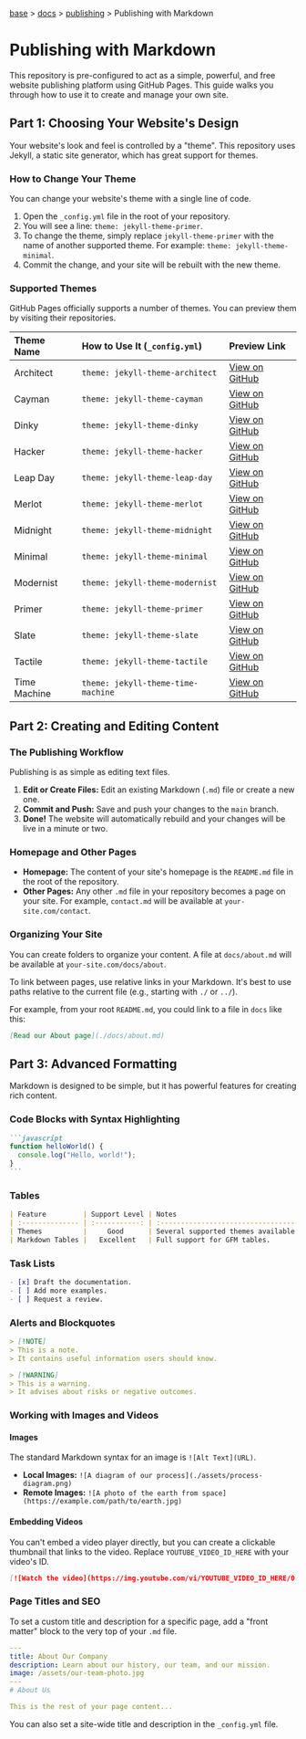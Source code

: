 [base](../../README.md) > [docs](../README.md) > [publishing](./publishing.md) > Publishing with Markdown

# Publishing with Markdown

This repository is pre-configured to act as a simple, powerful, and free
website publishing platform using GitHub Pages.
This guide walks you through how to use it to create and manage your own site.

## Part 1: Choosing Your Website's Design

Your website's look and feel is controlled by a "theme".
This repository uses Jekyll, a static site generator, which has great support
for themes.

### How to Change Your Theme

You can change your website's theme with a single line of code.

1.  Open the `_config.yml` file in the root of your repository.
2.  You will see a line: `theme: jekyll-theme-primer`.
3.  To change the theme, simply replace `jekyll-theme-primer` with the name
    of another supported theme.
    For example: `theme: jekyll-theme-minimal`.
4.  Commit the change, and your site will be rebuilt with the new theme.

### Supported Themes

GitHub Pages officially supports a number of themes.
You can preview them by visiting their repositories.

| Theme Name   | How to Use It (`_config.yml`)      | Preview Link                                                   |
| :----------- | :--------------------------------- | :------------------------------------------------------------- |
| Architect    | `theme: jekyll-theme-architect`    | [View on GitHub](https://github.com/pages-themes/architect)    |
| Cayman       | `theme: jekyll-theme-cayman`       | [View on GitHub](https://github.com/pages-themes/cayman)       |
| Dinky        | `theme: jekyll-theme-dinky`        | [View on GitHub](https://github.com/pages-themes/dinky)        |
| Hacker       | `theme: jekyll-theme-hacker`       | [View on GitHub](https://github.com/pages-themes/hacker)       |
| Leap Day     | `theme: jekyll-theme-leap-day`     | [View on GitHub](https://github.com/pages-themes/leap-day)     |
| Merlot       | `theme: jekyll-theme-merlot`       | [View on GitHub](https://github.com/pages-themes/merlot)       |
| Midnight     | `theme: jekyll-theme-midnight`     | [View on GitHub](https://github.com/pages-themes/midnight)     |
| Minimal      | `theme: jekyll-theme-minimal`      | [View on GitHub](https://github.com/pages-themes/minimal)      |
| Modernist    | `theme: jekyll-theme-modernist`    | [View on GitHub](https://github.com/pages-themes/modernist)    |
| Primer       | `theme: jekyll-theme-primer`       | [View on GitHub](https://github.com/pages-themes/primer)       |
| Slate        | `theme: jekyll-theme-slate`        | [View on GitHub](https://github.com/pages-themes/slate)        |
| Tactile      | `theme: jekyll-theme-tactile`      | [View on GitHub](https://github.com/pages-themes/tactile)      |
| Time Machine | `theme: jekyll-theme-time-machine` | [View on GitHub](https://github.com/pages-themes/time-machine) |

## Part 2: Creating and Editing Content

### The Publishing Workflow

Publishing is as simple as editing text files.

1.  **Edit or Create Files:** Edit an existing Markdown (`.md`) file or
    create a new one.
2.  **Commit and Push:** Save and push your changes to the `main` branch.
3.  **Done!** The website will automatically rebuild and your changes will be
    live in a minute or two.

### Homepage and Other Pages

- **Homepage:** The content of your site's homepage is the `README.md` file
  in the root of the repository.
- **Other Pages:** Any other `.md` file in your repository becomes a page on
  your site.
  For example, `contact.md` will be available at `your-site.com/contact`.

### Organizing Your Site

You can create folders to organize your content.
A file at `docs/about.md` will be available at `your-site.com/docs/about`.

To link between pages, use relative links in your Markdown.
It's best to use paths relative to the current file (e.g., starting with
`./` or `../`).

For example, from your root `README.md`, you could link to a file in `docs`
like this:

```markdown
[Read our About page](./docs/about.md)
```

## Part 3: Advanced Formatting

Markdown is designed to be simple, but it has powerful features for creating
rich content.

### Code Blocks with Syntax Highlighting

````markdown
```javascript
function helloWorld() {
  console.log("Hello, world!");
}
```
````

### Tables

```markdown
| Feature         | Support Level | Notes                               |
| :-------------- | :-----------: | :---------------------------------- |
| Themes          |     Good      | Several supported themes available. |
| Markdown Tables |   Excellent   | Full support for GFM tables.        |
```

### Task Lists

```markdown
- [x] Draft the documentation.
- [ ] Add more examples.
- [ ] Request a review.
```

### Alerts and Blockquotes

```markdown
> [!NOTE]
> This is a note.
> It contains useful information users should know.

> [!WARNING]
> This is a warning.
> It advises about risks or negative outcomes.
```

### Working with Images and Videos

#### Images

The standard Markdown syntax for an image is `![Alt Text](URL)`.

- **Local Images:** `![A diagram of our process](./assets/process-diagram.png)`
- **Remote Images:** `![A photo of the earth from space](https://example.com/path/to/earth.jpg)`

#### Embedding Videos

You can't embed a video player directly, but you can create a clickable
thumbnail that links to the video.
Replace `YOUTUBE_VIDEO_ID_HERE` with your video's ID.

```markdown
[![Watch the video](https://img.youtube.com/vi/YOUTUBE_VIDEO_ID_HERE/0.jpg)](https://www.youtube.com/watch?v=YOUTUBE_VIDEO_ID_HERE)
```

### Page Titles and SEO

To set a custom title and description for a specific page, add a "front
matter" block to the very top of your `.md` file.

```yaml
---
title: About Our Company
description: Learn about our history, our team, and our mission.
image: /assets/our-team-photo.jpg
---
# About Us

This is the rest of your page content...
```

You can also set a site-wide title and description in the `_config.yml` file.
